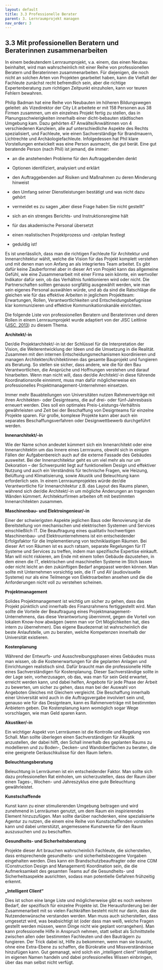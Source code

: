 ```yaml
---
layout: default
title: 3.3 Professionelle Berater
parent: 3. Lernraumprojekt managen
nav_order: 3
---
```


## 3.3 Mit professionellen Beratern und Beraterinnen zusammenarbeiten

In einem bedeutendem Lernraumprojekt, v.a. einem, das einen Neubau
beinhaltet, wird man wahrscheinlich mit einer Reihe von professionellen
Beratern und Beraterinnen zusammenarbeiten. Für diejenigen, die noch nicht an solchen
Arten von Projekten gearbeitet haben, kann die Vielfalt der Fachleute
zunächst recht befremdlich sein, aber die richtige Expertenberatung zum
richtigen Zeitpunkt einzuholen, kann vor teuren Fehlern bewahren.

Philip Badman hat eine Reihe von Neubauten im höheren Bildungswegen
geleitet: als Vizedirektor der City Lit arbeitete er mit 158 Personen
aus 38 Firmen zusammen, um ein einzelnes Projekt fertig zu stellen, das
in Planungsschwierigkeiten innerhalb einer dicht-bebauten städtischen
Umgebung kam. Dazu gehörten 47 Anwälte/Anwältinnen von 4 verschiedenen Kanzleien,
alle auf unterschiedliche Aspekte des Rechts spezialisiert, und
Fachleute, wie einen Sachverständige für Brandmauern, Lichtrechte und
Archäologiefachleute. Infolgedessen hat Phil klare Vorstellungen entwickelt
was eine Person ausmacht, die gut berät. Eine gut beratende Person (nach Phil) ist jemand,
die immer:

-   an die anstehenden Probleme für den Auftraggebenden denkt

-   Optionen identifiziert, analysiert und erklärt

-   den Auftraggebenden auf Risiken und Maßnahmen zu deren Minderung hinweist

-   den Umfang seiner Dienstleistungen bestätigt und was nicht dazu gehört

-   vermeidet es zu sagen „aber diese Frage haben Sie nicht gestellt“

-   sich an ein strenges Berichts- und Instruktionsregime hält

-   für das akademische Personal übersetzt

-   einen realistischen Projektprozess und -zeitplan festlegt

-   geduldig ist!

Es ist unerlässlich, dass man die richtigen Fachleute für Architektur und
Innenarchitektur wählt, welche die Vision für das Projekt komplett
verstehen und mit denen man von Anfang an als integriertes Team
arbeitet. Es gibt dafür keine Zauberformel aber in dieser Art von
Projekt kann das allgemeine Gefühl, wie eine Zusammenarbeit mit einer
Firma sein könnte, ein wertvoller Indikator dafür sein, ob das
Verhältnis funktionieren wird oder nicht. Die Partnerschaften sollten genauso
sorgfältig ausgewählt werden, wie man sein eigenes Personal auswählen
würde, und ab da sind die Ratschläge die gleichen wie für das effektive
Arbeiten in jeglichem Projektteam: Erwartungen, Rollen,
Verantwortlichkeiten und Entscheidungsbefugnisse klar kommunizieren und
effektive Kommunikationskanäle einrichten.

Die folgende Liste von professionellen Beratern und Beraterinnen und deren Rollen in
einem Lernraumprojekt wurde adaptiert von der JISC Leitlinie ([JISC, 2013](../11_Referenzen.md)) zu diesem Thema.

**Architekt/-in**

Der/die Projektarchitekt/-in ist der Schlüssel für die Interpretation der
Vision, die Weiterentwicklung der Ideen und die Umsetzung in die
Realität. Zusammen mit den internen Entscheidungsmechanismen koordinieren und managen Architekten/Architektinnen das gesamte Bauprojekt 
und fungieren als Beratung. So stellen sie sicher, dass andere,
wie die für den Bau Verantwortlichen, die Ansprüche und Hoffnungen verstehen und darauf
hinarbeiten. Wenn man nicht will, dass der/die Architekt/-in diese führende
Koordinationsrolle einnimmt, muss man dafür möglicherweise ein
professionelles Projektmanagement-Unternehmen einsetzen.

Immer mehr Bauabteilungen von Universitäten nutzen Rahmenverträge
mit ihren Architekten- oder Designteams, die auf drei- oder
fünf-Jahresbasis erneuert werden. Dies soll ein optimales
Preis-Leistungs-Verhältnis gewährleisten und Zeit bei der Beschaffung
von Designteams für einzelne Projekte sparen. Für große, komplexe
Projekte kann aber auch ein separates Beschaffungsverfahren oder
Designwettbewerb durchgeführt werden.

**Innenarchitekt/-in**

Wie der Name schon andeutet kümmert sich ein Innenarchitekt oder eine Innenarchitektin um das
Innere eines Lernraums, obwohl sich in einigen Fällen der
Aufgabenbereich auch auf die externe Fassade des Gebäudes ausweitet. Bei
der Innenarchitektur geht es um viel mehr als nur um Dekoration – der
Schwerpunkt liegt auf funktionellem Design und effektiver Nutzung und
auch ein Verständnis für technische Fragen, wie Heizung, Belüftung und
Klimatisierung, sowie Akustik und Beleuchtung kann erforderlich sein. In einem Lernraumprojektes würde der/die Verantwortliche für  Innenarchitektur z.B. das Layout des Raums planen, während sich der/die Architekt/-in um mögliche Änderungen an tragenden Wänden kümmert. Architekturfirmen
arbeiten oft mit bestimmten Innenarchitekten zusammen.

**Maschinenbau- und Elektroingenieur/-in**

Einer der schwierigsten Aspekte jeglichen Baus oder Renovierung ist die
Bereitstellung von mechanischen und elektrischen Systemen und Services
einschließlich IT. Die Beauftragung eines qualitativ hochwertigen
Maschinenbau- und Elektrounternehmens ist ein entscheidender Erfolgsfaktor
für die Implementierung von techniklastigen Räumen. Bei dieser Art von
Räumen ist es auch ratsam, separate Regelungen für IT Systeme und Services
zu treffen, indem man spezifische Expertise einkauft. Man will nicht
riskieren, am Ende mit einem tollen Gebäude dazustehen, in dem einen die IT,
elektrischen und maschinellen Systeme im Stich lassen oder nicht leicht an
den zukünftigen Bedarf angepasst werden können. Man sollte mit Unternehmen
vorsichtig sein, die IT und AV (audiovisuelle Systeme) nur als eine
Teilmenge von Elektroarbeiten ansehen und die die Anforderungen nicht voll
zu verstehen scheinen.

**Projektmanagement**

Solides Projektmanagement ist wichtig um sicher zu gehen, dass das
Projekt pünktlich und innerhalb des Finanzrahmens fertiggestellt wird.
Man sollte die Vorteile der Beauftragung eines
Projektmanagement-Unternehmens, das diese Verantwortung übernimmt, gegen
die Vorteil von lokalem Know-how abwägen (wenn man vor Ort Möglichkeiten
hat, dies intern zu übernehmen). Das eigene Baudezernat ist wahrscheinlich
die beste Anlaufstelle, um zu beraten, welche Kompetenzen innerhalb der
Universität existieren.

**Kostenplanung**

Während der Entwurfs- und Ausschreibungsphasen eines Gebäudes muss man
wissen, ob die Kostenerwartungen für die geplanten Anlagen und
Einrichtungen realistisch sind. Dafür braucht man die professionelle
Hilfe eines Sachverständigen für Kostenplanung. Dieser Sachverständige sollte in der Lage sein,
vorherzusagen, ob das, was man für sein Geld erwartet, erreicht werden
kann, und dabei helfen, Angebote für jede Phase der Arbeit zu
bewerten, um sicher zu gehen, dass man bei der Auswahl von Angeboten
Gleiches mit Gleichem vergleicht. Die Beschaffung innerhalb einer
Universität wird auch in die Auftragsvergabe involviert sein und,
genauso wie für das Designteam, kann es Rahmenverträge mit bestimmten
Anbietern geben. Die Kostenplanung kann womöglich sogar Wege vorschlagen,
wie man Geld sparen kann.

**Akustiker/-in**

Ein wichtiger Aspekt von Lernräumen ist die Kontrolle und Regelung von
Schall. Man sollte überlegen einen Sachverständigen für Akustik anzustellen, der dabei
hilft, den Schall innerhalb des geplanten Raums zu modellieren und zu
Boden-, Decken- und Wandoberflächen zu beraten, die eine geeignete
Geräuschkulisse für den Raum liefern.

**Beleuchtungsberatung**

Beleuchtung in Lernräumen ist ein entscheidender Faktor. Man sollte sich dazu professionellen Rat einholen, um sicherzustellen, dass der Raum über einen Tages-, Wochen- und Jahreszyklus eine
gute Beleuchtung gewährleistet.

**Kunstschaffende**

Kunst kann zu einer stimulierenden Umgebung beitragen und
wird zunehmend in Lernräumen genutzt, um dem Raum ein inspirierendes
Element hinzuzufügen. Man sollte darüber nachdenken, eine spezialisierte
Agentur zu nutzen, die einem eine Reihe von Kunstschaffenden vorstellen kann
und dabei unterstützt, angemessene Kunstwerke für den Raum auszusuchen
und zu beschaffen.

**Gesundheits- und Sicherheitsberatung**

Projekte dieser Art brauchen wahrscheinlich Fachleute, die
sicherstellen, dass entsprechende gesundheits- und
sicherheitsbezogene Vorgaben eingehalten werden. Dies kann ein
Brandschutzbeauftragter oder eine CDM (Construction Design and Management)
Koordination sein, die die Aufmerksamkeit des gesamten Teams auf die
Gesundheits- und Sicherheitsaspekte ausrichten, sodass man potentielle Gefahren
frühzeitig erkennt.

**„Intelligent Client“**

Dies ist schon eine lange Liste und möglicherweise gibt es noch weiteren
Bedarf, der spezifisch für einzelne Projekte ist. Die Herausforderung bei der 
Zusammenarbeit mit so vielen Fachkräften besteht nicht nur darin, dass die 
Nutzendenwünsche verstanden werden. Man muss auch sicherstellen, dass umgesetzt wird,
was beabsichtigt ist (oder dass man weiß, welche Fragen gestellt werden müssen, 
wenn Dinge nicht wie geplant vorrangehen). Man kann professionelle Hilfe in Anspruch
nehmen, statt selbst als Schnittstelle zwischen allen oder bestimmten
Fachleuten und den Bauträgern zu fungieren. Der Trick dabei ist, Hilfe
zu bekommen, wenn man sie braucht, ohne eine Extra-Ebene zu schaffen, die
Bürokratie und Missverständnisse hinzufügen kann. Gut gemanagt, wird
solch ein „intelligent client“ intelligent im eigenen Namen handeln und
dabei professionelles Wissen einbringen, über das man selbst nicht
verfügt.
